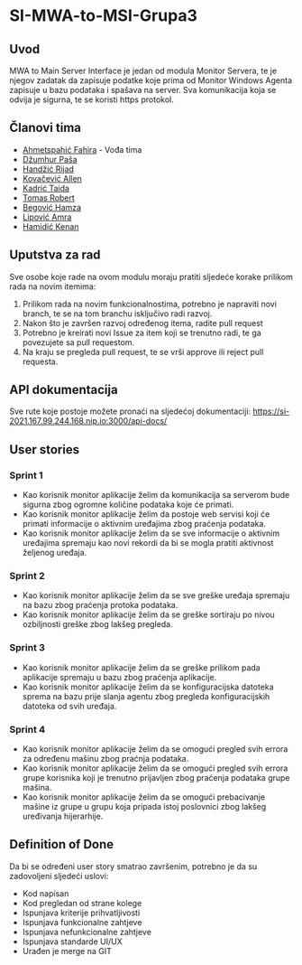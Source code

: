 # SI-MWA-to-MSI-Grupa3

## Uvod

MWA to Main Server Interface je jedan od modula Monitor Servera, te je njegov zadatak da zapisuje podatke koje prima od Monitor Windows Agenta zapisuje u bazu podataka i spašava na server. Sva komunikacija koja se odvija je sigurna, te se koristi https protokol.

## Članovi tima

* [Ahmetspahić Fahira](https://github.com/fahmetspah1) - Vođa tima
* [Džumhur Paša](https://github.com/PasaDzumhur)
* [Handžić Rijad](https://github.com/rhandzic1)
* [Kovačević Allen](https://github.com/AllenKo100)
* [Kadrić Taida](https://github.com/taidakadric)
* [Tomas Robert](https://github.com/rtomas1)
* [Begović Hamza](https://github.com/hbegovic1)
* [Lipović Amra](https://github.com/alipovic1)
* [Hamidić Kenan](https://github.com/khamidic)

## Uputstva za rad

Sve osobe koje rade na ovom modulu moraju pratiti sljedeće korake prilikom rada na novim itemima:

1. Prilikom rada na novim funkcionalnostima, potrebno je napraviti novi branch, te se na tom branchu isključivo radi razvoj.
2. Nakon što je završen razvoj određenog itema, radite pull request
3. Potrebno je kreirati novi Issue za item koji se trenutno radi, te ga povezujete sa pull requestom.
4. Na kraju se pregleda pull request, te se vrši approve ili reject pull requesta.

## API dokumentacija

Sve rute koje postoje možete pronaći na sljedećoj dokumentaciji: https://si-2021.167.99.244.168.nip.io:3000/api-docs/

## User stories

### Sprint 1
* Kao korisnik monitor aplikacije želim da komunikacija sa serverom bude sigurna zbog ogromne količine podataka koje će primati.
* Kao korisnik monitor aplikacije želim da postoje web servisi koji će primati informacije o aktivnim uređajima zbog praćenja podataka.
* Kao korisnik monitor aplikacije želim da se sve informacije o aktivnim uređajima spremaju kao novi rekordi da bi se mogla pratiti aktivnost željenog uređaja.

### Sprint 2
* Kao korisnik monitor aplikacije želim da se sve greške uređaja spremaju na bazu zbog praćenja protoka podataka.
* Kao korisnik monitor aplikacije želim da se greške sortiraju po nivou ozbiljnosti greške zbog lakšeg pregleda.

### Sprint 3
* Kao korisnik monitor aplikacije želim da se greške prilikom pada aplikacije spremaju u bazu zbog praćenja aplikacije.
* Kao korisnik monitor aplikacije želim da se konfiguracijska datoteka sprema na bazu prije slanja agentu zbog pregleda konfiguracijskih datoteka od svih uređaja.

### Sprint 4
* Kao korisnik monitor aplikacije želim da se omogući pregled svih errora za određenu mašinu zbog praćnja podataka.
* Kao korisnik monitor aplikacije želim da se omogući pregled svih errora grupe korisnika koji je trenutno prijavljen zbog praćenja podataka grupe mašina.
* Kao korisnik monitor aplikacije želim da se omogući prebacivanje mašine iz grupe u grupu koja pripada istoj poslovnici zbog lakšeg uređivanja hijerarhije.

## Definition of Done

Da bi se određeni user story smatrao završenim, potrebno je da su zadovoljeni sljedeći uslovi:

* Kod napisan
* Kod pregledan od strane kolege
* Ispunjava kriterije prihvatljivosti
* Ispunjava funkcionalne zahtjeve
* Ispunjava nefunkcionalne zahtjeve
* Ispunjava standarde UI/UX
* Urađen je merge na GIT

